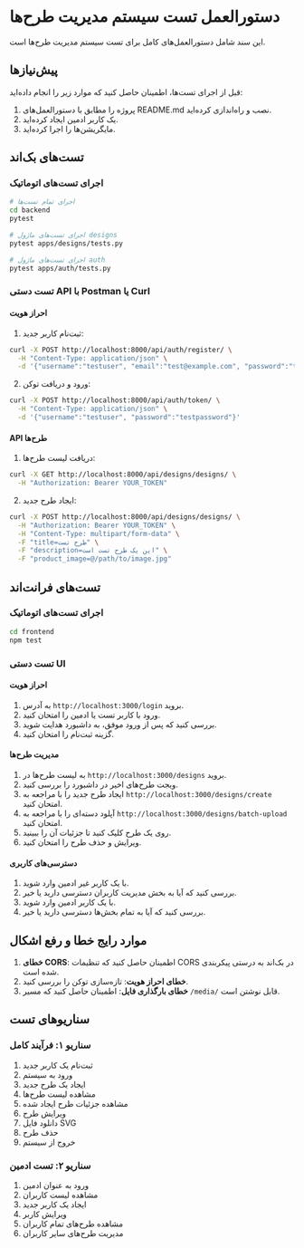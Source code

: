 # دستورالعمل تست سیستم مدیریت طرح‌ها

این سند شامل دستورالعمل‌های کامل برای تست سیستم مدیریت طرح‌ها است.

## پیش‌نیازها

قبل از اجرای تست‌ها، اطمینان حاصل کنید که موارد زیر را انجام داده‌اید:

1. پروژه را مطابق با دستورالعمل‌های README.md نصب و راه‌اندازی کرده‌اید.
2. یک کاربر ادمین ایجاد کرده‌اید.
3. مایگریشن‌ها را اجرا کرده‌اید.

## تست‌های بک‌اند

### اجرای تست‌های اتوماتیک

```bash
# اجرای تمام تست‌ها
cd backend
pytest

# اجرای تست‌های ماژول designs
pytest apps/designs/tests.py

# اجرای تست‌های ماژول auth
pytest apps/auth/tests.py
```

### تست دستی API با Postman یا Curl

#### احراز هویت

1. ثبت‌نام کاربر جدید:
```bash
curl -X POST http://localhost:8000/api/auth/register/ \
  -H "Content-Type: application/json" \
  -d '{"username":"testuser", "email":"test@example.com", "password":"testpassword"}'
```

2. ورود و دریافت توکن:
```bash
curl -X POST http://localhost:8000/api/auth/token/ \
  -H "Content-Type: application/json" \
  -d '{"username":"testuser", "password":"testpassword"}'
```

#### API طرح‌ها

1. دریافت لیست طرح‌ها:
```bash
curl -X GET http://localhost:8000/api/designs/designs/ \
  -H "Authorization: Bearer YOUR_TOKEN"
```

2. ایجاد طرح جدید:
```bash
curl -X POST http://localhost:8000/api/designs/designs/ \
  -H "Authorization: Bearer YOUR_TOKEN" \
  -H "Content-Type: multipart/form-data" \
  -F "title=طرح تست" \
  -F "description=این یک طرح تست است" \
  -F "product_image=@/path/to/image.jpg"
```

## تست‌های فرانت‌اند

### اجرای تست‌های اتوماتیک

```bash
cd frontend
npm test
```

### تست دستی UI

#### احراز هویت

1. به آدرس `http://localhost:3000/login` بروید.
2. ورود با کاربر تست یا ادمین را امتحان کنید.
3. بررسی کنید که پس از ورود موفق، به داشبورد هدایت شوید.
4. گزینه ثبت‌نام را امتحان کنید.

#### مدیریت طرح‌ها

1. به لیست طرح‌ها در `http://localhost:3000/designs` بروید.
2. ویجت طرح‌های اخیر در داشبورد را بررسی کنید.
3. ایجاد طرح جدید را با مراجعه به `http://localhost:3000/designs/create` امتحان کنید.
4. آپلود دسته‌ای را با مراجعه به `http://localhost:3000/designs/batch-upload` امتحان کنید.
5. روی یک طرح کلیک کنید تا جزئیات آن را ببینید.
6. ویرایش و حذف طرح را امتحان کنید.

#### دسترسی‌های کاربری

1. با یک کاربر غیر ادمین وارد شوید.
2. بررسی کنید که آیا به بخش مدیریت کاربران دسترسی دارید یا خیر.
3. با یک کاربر ادمین وارد شوید.
4. بررسی کنید که آیا به تمام بخش‌ها دسترسی دارید یا خیر.

## موارد رایج خطا و رفع اشکال

1. **خطای CORS**: اطمینان حاصل کنید که تنظیمات CORS در بک‌اند به درستی پیکربندی شده است.
2. **خطای احراز هویت**: تازه‌سازی توکن را بررسی کنید.
3. **خطای بارگذاری فایل**: اطمینان حاصل کنید که مسیر `/media/` قابل نوشتن است.

## سناریوهای تست

### سناریو ۱: فرآیند کامل

1. ثبت‌نام یک کاربر جدید
2. ورود به سیستم
3. ایجاد یک طرح جدید
4. مشاهده لیست طرح‌ها
5. مشاهده جزئیات طرح ایجاد شده
6. ویرایش طرح
7. دانلود فایل SVG
8. حذف طرح
9. خروج از سیستم

### سناریو ۲: تست ادمین

1. ورود به عنوان ادمین
2. مشاهده لیست کاربران
3. ایجاد یک کاربر جدید
4. ویرایش کاربر
5. مشاهده طرح‌های تمام کاربران
6. مدیریت طرح‌های سایر کاربران 